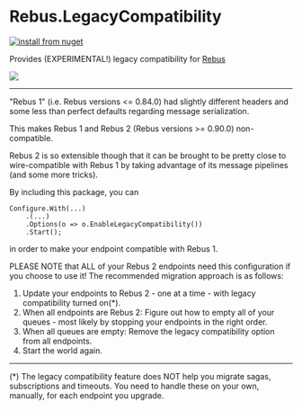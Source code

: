 # Rebus.LegacyCompatibility

[![install from nuget](https://img.shields.io/nuget/v/Rebus.LegacyCompatibility.svg?style=flat-square)](https://www.nuget.org/packages/Rebus.LegacyCompatibility)

Provides (EXPERIMENTAL!) legacy compatibility for [Rebus](https://github.com/rebus-org/Rebus)

![](https://raw.githubusercontent.com/rebus-org/Rebus/master/artwork/little_rebusbus2_copy-200x200.png)

---

"Rebus 1" (i.e. Rebus versions <= 0.84.0) had slightly different headers and some less than perfect defaults regarding message serialization.

This makes Rebus 1 and Rebus 2 (Rebus versions >= 0.90.0) non-compatible.

Rebus 2 is so extensible though that it can be brought to be pretty close to wire-compatible with Rebus 1 by taking advantage of its message pipelines (and some more tricks).

By including this package, you can

	Configure.With(...)
		.(...)
		.Options(o => o.EnableLegacyCompatibility())
		.Start();

in order to make your endpoint compatible with Rebus 1.

PLEASE NOTE that ALL of your Rebus 2 endpoints need this configuration if you choose to use it! The recommended migration approach is as follows:

1. Update your endpoints to Rebus 2 - one at a time - with legacy compatibility turned on(*).
1. When all endpoints are Rebus 2: Figure out how to empty all of your queues - most likely by stopping your endpoints in the right order.
1. When all queues are empty: Remove the legacy compatibility option from all endpoints.
1. Start the world again.

----

(*) The legacy compatibility feature does NOT help you migrate sagas, subscriptions and timeouts. You need to handle these on your own, manually, for each endpoint you upgrade.
